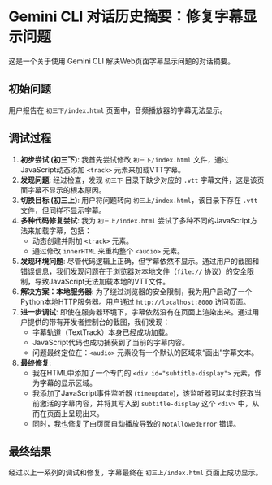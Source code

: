 # Gemini CLI 对话历史摘要：修复字幕显示问题

这是一个关于使用 Gemini CLI 解决Web页面字幕显示问题的对话摘要。

## 初始问题

用户报告在 `初三下/index.html` 页面中，音频播放器的字幕无法显示。

## 调试过程

1.  **初步尝试 (初三下)**: 我首先尝试修改 `初三下/index.html` 文件，通过JavaScript动态添加 `<track>` 元素来加载VTT字幕。
2.  **发现问题**: 经过检查，发现 `初三下` 目录下缺少对应的 `.vtt` 字幕文件，这是该页面字幕不显示的根本原因。
3.  **切换目标 (初三上)**: 用户将问题转向 `初三上/index.html`，该目录下存在 `.vtt` 文件，但同样不显示字幕。
4.  **多种代码修复尝试**: 我为 `初三上/index.html` 尝试了多种不同的JavaScript方法来加载字幕，包括：
    *   动态创建并附加 `<track>` 元素。
    *   通过修改 `innerHTML` 来重构整个 `<audio>` 元素。
5.  **发现环境问题**: 尽管代码逻辑上正确，但字幕依然不显示。通过用户的截图和错误信息，我们发现问题在于浏览器对本地文件（`file://` 协议）的安全限制，导致JavaScript无法加载本地的VTT文件。
6.  **解决方案：本地服务器**: 为了绕过浏览器的安全限制，我为用户启动了一个Python本地HTTP服务器。用户通过 `http://localhost:8000` 访问页面。
7.  **进一步调试**: 即使在服务器环境下，字幕依然没有在页面上渲染出来。通过用户提供的带有开发者控制台的截图，我们发现：
    *   字幕轨道（TextTrack）本身已经成功加载。
    *   JavaScript代码也成功捕获到了当前的字幕内容。
    *   问题最终定位在：`<audio>` 元素没有一个默认的区域来“画出”字幕文本。
8.  **最终修复**:
    *   我在HTML中添加了一个专门的 `<div id="subtitle-display">` 元素，作为字幕的显示区域。
    *   我添加了JavaScript事件监听器 (`timeupdate`)，该监听器可以实时获取当前激活的字幕内容，并将其写入到 `subtitle-display` 这个 `<div>` 中，从而在页面上呈现出来。
    *   同时，我也修复了由页面自动播放导致的 `NotAllowedError` 错误。

## 最终结果

经过以上一系列的调试和修复，字幕最终在 `初三上/index.html` 页面上成功显示。
